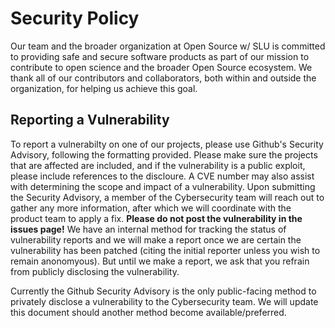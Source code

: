 # Security Policy

Our team and the broader organization at Open Source w/ SLU is committed to providing safe and secure software products as part of our mission to contribute to open science and the broader Open Source ecosystem.
We thank all of our contributors and collaborators, both within and outside the organization, for helping us achieve this goal.

## Reporting a Vulnerability

To report a vulnerabilty on one of our projects, please use Github's Security Advisory, following the formatting provided. Please make sure the projects that are affected are included, and if the vulnerability is a public exploit, please include references to the discloure.
A CVE number may also assist with determining the scope and impact of a vulnerability. Upon submitting the Security Advisory, a member of the Cybersecurity team will reach out to gather any more information, after which we will coordinate with the product team to apply a fix.
**Please do not post the vulnerability in the issues page!** We have an internal method for tracking the status of vulnerability reports and we will make a report once we are certain the vulnerability has been patched (citing the initial reporter unless you wish to remain anonomyous). 
But until we make a report, we ask that you refrain from publicly disclosing the vulnerability.

Currently the Github Security Advisory is the only public-facing method to privately disclose a vulnerability to the Cybersecurity team. We will update this document should another method become available/preferred.
